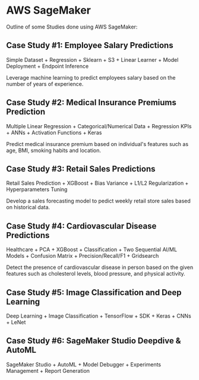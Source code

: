 # AWS SageMaker

Outline of some Studies done using AWS SageMaker:

## Case Study #1: Employee Salary Predictions

Simple Dataset + Regression + Sklearn + S3 + Linear Learner + Model Deployment + Endpoint Inference

Leverage machine learning to predict employees salary based on the number of years of experience.

## Case Study #2: Medical Insurance Premiums Prediction

Multiple Linear Regression + Categorical/Numerical Data + Regression KPIs + ANNs + Activation Functions + Keras

Predict medical insurance premium based on individual's features such as age, BMI, smoking habits and location.

## Case Study #3: Retail Sales Predictions

Retail Sales Prediction + XGBoost + Bias Variance + L1/L2 Regularization + Hyperparameters Tuning

Develop a sales forecasting model to pedict weekly retail store sales based on historical data.

## Case Study #4: Cardiovascular Disease Predictions

Healthcare + PCA + XGBoost + Classification + Two Sequential AI/ML Models + Confusion Matrix + Precision/Recall/F1 + Gridsearch

Detect the presence of cardiovascular disease in person based on the given features such as cholesterol levels, blood pressure, and physical activity.

## Case Study #5: Image Classification and Deep Learning

Deep Learning + Image Classification + TensorFlow + SDK + Keras + CNNs + LeNet

## Case Study #6: SageMaker Studio Deepdive & AutoML

SageMaker Studio + AutoML + Model Debugger + Experiments Management + Report Generation
